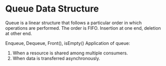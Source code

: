 # Queue Data Structure

Queue is a linear structure that follows a particular order in which operations are performed. The order is FIFO.
Insertion at one end, deletion at other end.

Enqueue, Dequeue, Front(), isEmpty()
Application of queue:

1.  When a resource is shared among multiple consumers.
2.  When data is transferred asynchronously.
